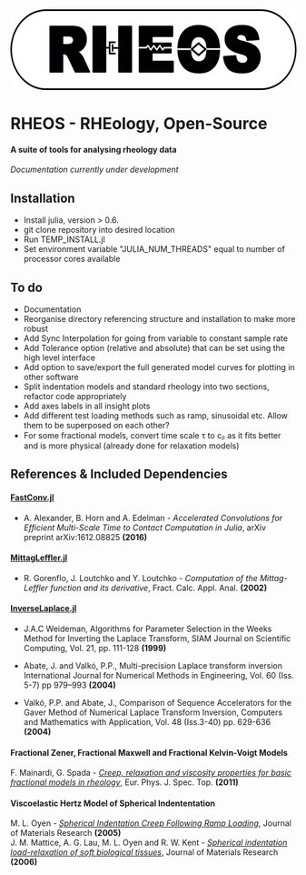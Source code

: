 <a name="logo"/>
<div align="center">
<img src="docs/Logo.png" height="142"></img>
</a>
</div>

# RHEOS - RHEology, Open-Source
#### A suite of tools for analysing rheology data

*Documentation currently under development*

## Installation

- Install julia, version > 0.6.
- git clone repository into desired location
- Run TEMP_INSTALL.jl
- Set environment variable "JULIA_NUM_THREADS" equal to number of processor cores available

## To do

+ Documentation
+ Reorganise directory referencing structure and installation to make more robust
+ Add Sync Interpolation for going from variable to constant sample rate
+ Add Tolerance option (relative and absolute) that can be set using the high level interface
+ Add option to save/export the full generated model curves for plotting in other software
+ Split indentation models and standard rheology into two sections, refactor code appropriately
+ Add axes labels in all insight plots
+ Add different test loading methods such as ramp, sinusoidal etc. Allow them to be superposed on each other?
+ For some fractional models, convert time scale τ to cᵦ as it fits better and is more physical (already done for relaxation models)

## References & Included Dependencies
#### [FastConv.jl](https://github.com/aamini/FastConv.jl)
+ A. Alexander, B. Horn and A. Edelman - *Accelerated Convolutions for Efficient Multi-Scale Time to Contact Computation in Julia*, arXiv preprint arXiv:1612.08825 **(2016)**

#### [MittagLeffler.jl](https://github.com/jlapeyre/MittagLeffler.jl)
+ R. Gorenflo, J. Loutchko and Y. Loutchko - *Computation of the Mittag-Leffler function and its derivative*,  Fract. Calc. Appl. Anal. **(2002)**

#### [InverseLaplace.jl](https://github.com/jlapeyre/InverseLaplace.jl)
+ J.A.C Weideman, Algorithms for Parameter Selection in the Weeks Method for Inverting the Laplace Transform, SIAM Journal on Scientific Computing, Vol. 21, pp. 111-128 **(1999)**

+ Abate, J. and Valkó, P.P., Multi-precision Laplace transform inversion International Journal for Numerical Methods in Engineering, Vol. 60 (Iss. 5-7) pp 979–993 **(2004)**

+ Valkó, P.P. and Abate, J., Comparison of Sequence Accelerators for the Gaver Method of Numerical Laplace Transform Inversion, Computers and Mathematics with Application, Vol. 48 (Iss.3-40) pp. 629-636 **(2004)**

#### Fractional Zener, Fractional Maxwell and Fractional Kelvin-Voigt Models
F. Mainardi, G. Spada - [*Creep, relaxation and viscosity properties for basic fractional models in rheology*](https://doi.org/10.1140/epjst/e2011-01387-1), Eur. Phys. J. Spec. Top. **(2011)**

#### Viscoelastic Hertz Model of Spherical Indententation
M. L. Oyen - [*Spherical Indentation Creep Following Ramp Loading*](https://doi.org/10.1557/JMR.2005.0259), Journal of Materials Research **(2005)**  
J. M. Mattice, A. G. Lau, M. L. Oyen and R. W. Kent - [*Spherical indentation load-relaxation of soft biological tissues*](https://doi.org/10.1557/jmr.2006.0243), Journal of Materials Research **(2006)**
